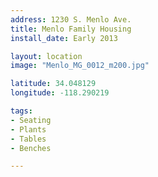 ```yaml
---
address: 1230 S. Menlo Ave.
title: Menlo Family Housing
install_date: Early 2013

layout: location
image: "Menlo_MG_0012_m200.jpg"

latitude: 34.048129
longitude: -118.290219

tags:	
- Seating
- Plants
- Tables
- Benches

---
```

